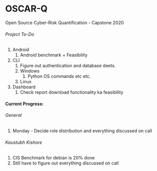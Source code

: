 # OSCAR-Q
Open Source Cyber-Risk Quantification - Capstone 2020



###### Project To-Do

1. Android 
   1. Android benchmark + Feasibility
2. CLI
   1. Figure out authentication and database deets.
   2. Windows
      1. Python OS commands etc etc.
   3. Linux
3. Dashboard
   1. Check report download functionality ka feasibility

#### Current Progress:

###### General
1. Monday - Decide role distribution and everything discussed on call

###### Kaustubh Kishore

1. CIS Benchmark for debian is 20% done
2. Still have to figure out everything discussed on call


